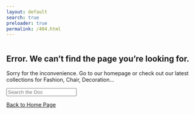 ```yaml
---
layout: default
search: true
preloader: true
permalink: /404.html
---
```


<section class="error_area bg_color">
    <div class="error_dot one"></div>
    <div class="error_dot two"></div>
    <div class="error_dot three"></div>
    <div class="error_dot four"></div>
    <div class="container">
        <div class="error_content_two text-center">
            <div class="error_img">
                <img alt="" class="p_absolute error_shap" src="{{"img/404_bg.png" | relative_url }} ">
                <div class="one wow clipInDown" data-wow-delay="1s"><img alt="" class="img_one" src="{{"img/404_two.png" | relative_url }} "></div>
                <div class="two wow clipInDown" data-wow-delay="1.5s"><img alt="" class="img_two" src="{{"img/404_three.png" | relative_url }} "></div>
                <div class="three wow clipInDown" data-wow-delay="1.8s"><img alt="" class="img_three" src="{{"img/404_one.png" | relative_url }} "></div>
            </div>
            <h2>Error. We can’t find the page you’re looking for.</h2>
            <p>Sorry for the inconvenience. Go to our homepage or check out our latest collections for Fashion, Chair, Decoration...</p>
            <form action="#" class="error_search">
                <div class="header_search_form_info">
                    <div class="form-group">
                        <div class="input-wrapper">
                            <input class="form-control" autocomplete="off" id="searchbox" name="search" placeholder="Search the Doc" type="search"/>
                            <div class="header_search_form_panel">
                                <ul class="list-unstyled search_item" id="search-hero-results"></ul>
                            </div>
                        </div>
                    </div>
                </div>
            </form>
            <a class="action_btn box_shadow_none" href="{{'/' | relative_url}}">
                <i class="arrow_left"></i>Back to Home Page</a>
        </div>
    </div>
</section>